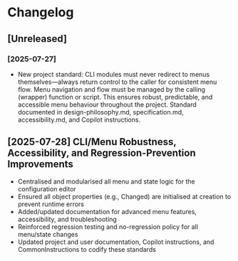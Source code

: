<!-- omit from toc -->
# Changelog

## [Unreleased]

### [2025-07-27]

- New project standard: CLI modules must never redirect to menus themselves—always return control to the caller for consistent menu flow. Menu navigation and flow must be managed by the calling (wrapper) function or script. This ensures robust, predictable, and accessible menu behaviour throughout the project. Standard documented in design-philosophy.md, specification.md, accessibility.md, and Copilot instructions.

## [2025-07-28] CLI/Menu Robustness, Accessibility, and Regression-Prevention Improvements

- Centralised and modularised all menu and state logic for the configuration editor
- Ensured all object properties (e.g., Changed) are initialised at creation to prevent runtime errors
- Added/updated documentation for advanced menu features, accessibility, and troubleshooting
- Reinforced regression testing and no-regression policy for all menu/state changes
- Updated project and user documentation, Copilot instructions, and CommonInstructions to codify these standards
